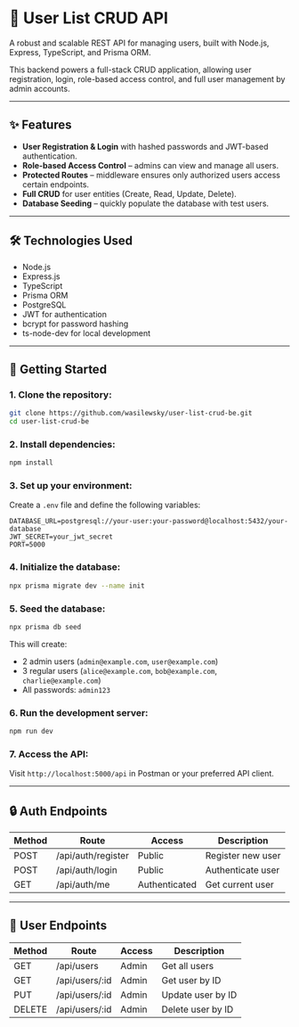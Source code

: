 # 🧾 User List CRUD API

A robust and scalable REST API for managing users, built with Node.js, Express, TypeScript, and Prisma ORM.

This backend powers a full-stack CRUD application, allowing user registration, login, role-based access control, and full user management by admin accounts.

---

## ✨ Features

- **User Registration & Login** with hashed passwords and JWT-based authentication.
- **Role-based Access Control** – admins can view and manage all users.
- **Protected Routes** – middleware ensures only authorized users access certain endpoints.
- **Full CRUD** for user entities (Create, Read, Update, Delete).
- **Database Seeding** – quickly populate the database with test users.

---

## 🛠️ Technologies Used

- Node.js
- Express.js
- TypeScript
- Prisma ORM
- PostgreSQL
- JWT for authentication
- bcrypt for password hashing
- ts-node-dev for local development

---

## 📁 Getting Started

### 1. Clone the repository:

```bash
git clone https://github.com/wasilewsky/user-list-crud-be.git
cd user-list-crud-be
```

### 2. Install dependencies:

```bash
npm install
```

### 3. Set up your environment:

Create a `.env` file and define the following variables:

```env
DATABASE_URL=postgresql://your-user:your-password@localhost:5432/your-database
JWT_SECRET=your_jwt_secret
PORT=5000
```

### 4. Initialize the database:

```bash
npx prisma migrate dev --name init
```

### 5. Seed the database:

```bash
npx prisma db seed
```

This will create:
- 2 admin users (`admin@example.com`, `user@example.com`)
- 3 regular users (`alice@example.com`, `bob@example.com`, `charlie@example.com`)
- All passwords: `admin123`

### 6. Run the development server:

```bash
npm run dev
```

### 7. Access the API:

Visit `http://localhost:5000/api` in Postman or your preferred API client.

---

## 🔒 Auth Endpoints

| Method | Route               | Access        | Description          |
|--------|---------------------|---------------|----------------------|
| POST   | /api/auth/register  | Public        | Register new user    |
| POST   | /api/auth/login     | Public        | Authenticate user    |
| GET    | /api/auth/me        | Authenticated | Get current user     |

---

## 👥 User Endpoints

| Method | Route               | Access  | Description             |
|--------|---------------------|---------|-------------------------|
| GET    | /api/users          | Admin   | Get all users           |
| GET    | /api/users/:id      | Admin   | Get user by ID          |
| PUT    | /api/users/:id      | Admin   | Update user by ID       |
| DELETE | /api/users/:id      | Admin   | Delete user by ID       |

